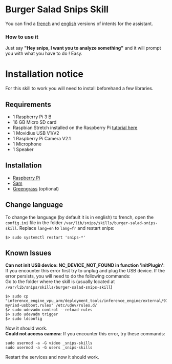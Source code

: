 # Burger Salad Snips Skill
  
You can find a [french](https://console.snips.ai/app-editor/skill_x7VKk0K00Nyv "French version of the assistant") and [english](https://console.snips.ai/app-editor/skill_x7Vo5Y9kExaq "English version of the assistant") versions of intents for the assistant.
  
### How to use it
Just say **"Hey snips, I want you to analyze something"** and it will prompt you with what you have to do ! Easy.

# Installation notice
  
For this skill to work you will need to install beforehand a few libraries.  
  
## Requirements

- 1 Raspberry Pi 3 B
- 16 GB Micro SD card
- Raspbian Stretch installed on the Raspberry Pi [tutorial here](https://www.raspberrypi.org/documentation/installation/installing-images/ "Raspbian Stretch installation tutorial")
- 1 Movidius USB V1/V2
- 1 Raspberry Pi Camera V2.1
- 1 Microphone
- 1 Speaker

## Installation

- [Raspberry Pi](./doc/PI.md "Pi OS installation and setup")
- [Sam](./doc/SAM.md "sam installation")
- [Greengrass](./doc/GREENGRASS.md "Greengrass setup") (optional)

## Change language
  
To change the language (by default it is in english) to french, open the `config.ini` file in the folder `/var/lib/snips/skills/burger-salad-snips-skill`.
Replace `lang=en` to `lang=fr` and restart snips:
```
$> sudo systemctl restart 'snips-*'
```
## Known Issues
    
**Can not init USB device: NC_DEVICE_NOT_FOUND in function 'initPlugin'**: If you encounter this error first try to unplug and plug the USB device. If the error persists, you will need to do the following commands:  
Go to the folder where the skill is (usually located at `/var/lib/snips/skills/burger-salad-snips-skill`)
```
$> sudo cp "inference_engine_vpu_arm/deployment_tools/inference_engine/external/97-myriad-usbboot.rules" /etc/udev/rules.d/
$> sudo udevadm control --reload-rules
$> sudo udevadm trigger
$> sudo ldconfig
```
Now it should work.  
**Could not access camera**: If you encounter this error, try these commands:  
```
sudo usermod -a -G video _snips-skills
sudo usermod -a -G users _snips-skills
```
Restart the services and now it should work.